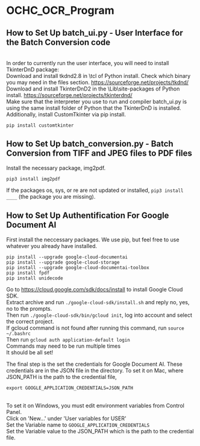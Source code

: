 # OCHC_OCR_Program

## How to Set Up batch_ui.py - User Interface for the Batch Conversion code
<br>In order to currently run the user interface, you will need to install TkinterDnD package:
<br>Download and install tkdnd2.8 in \tcl of Python install. Check which binary you may need in the files section. https://sourceforge.net/projects/tkdnd/
<br>Download and install TkinterDnD2 in the \Lib\site-packages of Python install. https://sourceforge.net/projects/tkinterdnd/
<br>Make sure that the interpreter you use to run and compiler batch_ui.py is using the same install folder of Python that the TkinterDnD is installed.
<br>Additionally, install CustomTkinter via pip install.
```
pip install customtkinter
```

## How to Set Up batch_conversion.py - Batch Conversion from TIFF and JPEG files to PDF files
Install the necessary package, img2pdf.
```
pip3 install img2pdf
```
If the packages os, sys, or re are not updated or installed, ```pip3 install ____``` (the package you are missing).

## How to Set Up Authentification For Google Document AI
First install the neccessary packages. We use pip, but feel free to use whatever you already have installed.
```
pip install --upgrade google-cloud-documentai
pip install --upgrade google-cloud-storage
pip install --upgrade google-cloud-documentai-toolbox
pip install fpdf
pip install unidecode
```
Go to https://cloud.google.com/sdk/docs/install to install Google Cloud SDK.
<br>Extract archive and run ```./google-cloud-sdk/install.sh``` and reply no, yes, no to the prompts.
<br>Then run ```./google-cloud-sdk/bin/gcloud init```, log into account and select the correct project.
<br>If gcloud command is not found after running this command, run ```source ~/.bashrc```
<br>Then run ```gcloud auth application-default login```
<br>Commands may need to be run multiple times
<br>It should be all set!

The final step is the set the credentials for Google Document AI. These credentials are in the JSON file in the directory. To set it on Mac, where JSON_PATH is the path to the credential file,
```
export GOOGLE_APPLICATION_CREDENTIALS=JSON_PATH
```
<br>To set it on Windows, you must edit environment variables from Control Panel. 
<br>Click on 'New...' under 'User variables for USER'
<br>Set the Variable name to ```GOOGLE_APPLICATION_CREDENTIALS```
<br>Set the Variable value to the JSON_PATH which is the path to the credential file.
